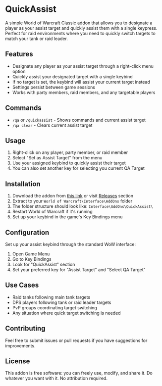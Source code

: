 # QuickAssist

A simple World of Warcraft Classic addon that allows you to designate a player as your assist target and quickly assist them with a single keypress. Perfect for raid environments where you need to quickly switch targets to match your tank or raid leader.

## Features

- Designate any player as your assist target through a right-click menu option
- Quickly assist your designated target with a single keybind
- If no target is set, the keybind will assist your current target instead
- Settings persist between game sessions
- Works with party members, raid members, and any targetable players

## Commands

- `/qa` or `/quickassist` - Shows commands and current assist target
- `/qa clear` - Clears current assist target

## Usage

1. Right-click on any player, party member, or raid member
2. Select "Set as Assist Target" from the menu
3. Use your assigned keybind to quickly assist their target
4. You can also set another key for selecting you current QA Target

## Installation

1. Download the addon from [this link](https://github.com/Eureka-Games/WoW-QuickAssist/releases/download/v1.0/QuickAssist.zip) or visit [Releases](https://github.com/Eureka-Games/WoW-QuickAssist/releases) section
2. Extract to your `World of Warcraft\Interface\AddOns` folder
3. The folder structure should look like: `Interface\AddOns\QuickAssist\`
4. Restart World of Warcraft if it's running
5. Set up your keybind in the game's Key Bindings menu

## Configuration

Set up your assist keybind through the standard WoW interface:
1. Open Game Menu
2. Go to Key Bindings
3. Look for "QuickAssist" section
4. Set your preferred key for "Assist Target" and "Select QA Target"

## Use Cases

- Raid tanks following main tank targets
- DPS players following tank or raid leader targets
- PvP groups coordinating target switching
- Any situation where quick target switching is needed

## Contributing

Feel free to submit issues or pull requests if you have suggestions for improvements.

## License

This addon is free software: you can freely use, modify, and share it.
Do whatever you want with it. No attribution required.
